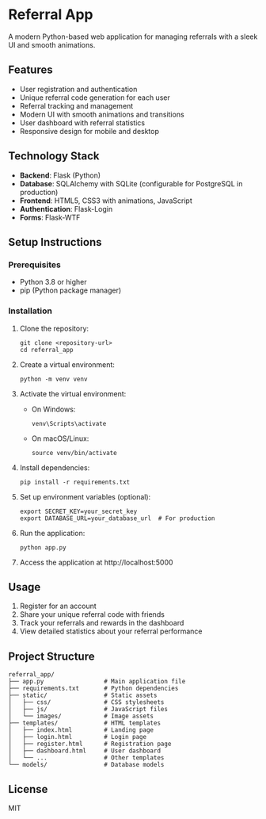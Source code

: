 # Referral App

A modern Python-based web application for managing referrals with a sleek UI and smooth animations.

## Features

- User registration and authentication
- Unique referral code generation for each user
- Referral tracking and management
- Modern UI with smooth animations and transitions
- User dashboard with referral statistics
- Responsive design for mobile and desktop

## Technology Stack

- **Backend**: Flask (Python)
- **Database**: SQLAlchemy with SQLite (configurable for PostgreSQL in production)
- **Frontend**: HTML5, CSS3 with animations, JavaScript
- **Authentication**: Flask-Login
- **Forms**: Flask-WTF

## Setup Instructions

### Prerequisites

- Python 3.8 or higher
- pip (Python package manager)

### Installation

1. Clone the repository:
   ```
   git clone <repository-url>
   cd referral_app
   ```

2. Create a virtual environment:
   ```
   python -m venv venv
   ```

3. Activate the virtual environment:
   - On Windows:
     ```
     venv\Scripts\activate
     ```
   - On macOS/Linux:
     ```
     source venv/bin/activate
     ```

4. Install dependencies:
   ```
   pip install -r requirements.txt
   ```

5. Set up environment variables (optional):
   ```
   export SECRET_KEY=your_secret_key
   export DATABASE_URL=your_database_url  # For production
   ```

6. Run the application:
   ```
   python app.py
   ```

7. Access the application at http://localhost:5000

## Usage

1. Register for an account
2. Share your unique referral code with friends
3. Track your referrals and rewards in the dashboard
4. View detailed statistics about your referral performance

## Project Structure

```
referral_app/
├── app.py                 # Main application file
├── requirements.txt       # Python dependencies
├── static/                # Static assets
│   ├── css/               # CSS stylesheets
│   ├── js/                # JavaScript files
│   └── images/            # Image assets
├── templates/             # HTML templates
│   ├── index.html         # Landing page
│   ├── login.html         # Login page
│   ├── register.html      # Registration page
│   ├── dashboard.html     # User dashboard
│   └── ...                # Other templates
└── models/                # Database models
```

## License

MIT 